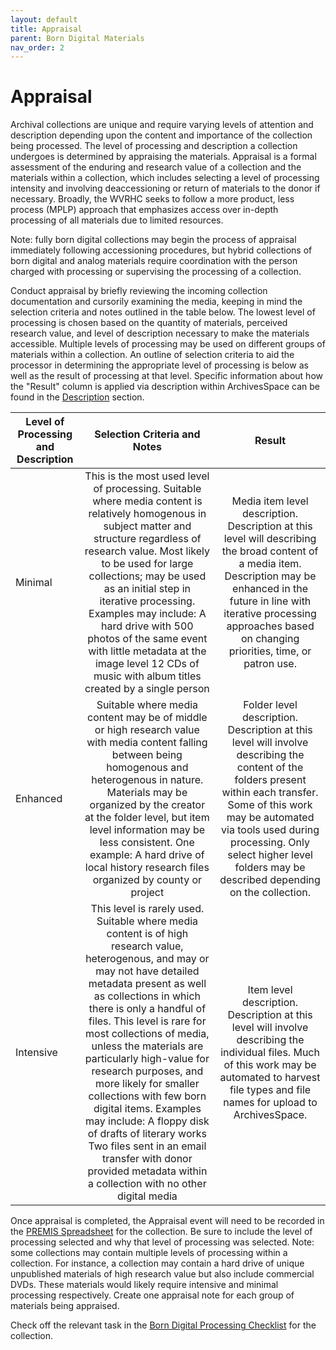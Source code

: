 ```yaml
---
layout: default
title: Appraisal
parent: Born Digital Materials
nav_order: 2
---
```


# Appraisal

Archival collections are unique and require varying levels of attention and description depending upon the content and importance of the collection being processed. The level of processing and description a collection undergoes is determined by appraising the materials. Appraisal is a formal assessment of the enduring and research value of a collection and the materials within a collection, which includes selecting a level of processing intensity and involving deaccessioning or return of materials to the donor if necessary. Broadly, the WVRHC seeks to follow a more product, less process (MPLP) approach that emphasizes access over in-depth processing of all materials due to limited resources.  

Note: fully born digital collections may begin the process of appraisal immediately following accessioning procedures, but hybrid collections of born digital and analog materials require coordination with the person charged with processing or supervising the processing of a collection. 

Conduct appraisal by briefly reviewing the incoming collection documentation and cursorily examining the media, keeping in mind the selection criteria and notes outlined in the table below. The lowest level of processing is chosen based on the quantity of materials, perceived research value, and level of description necessary to make the materials accessible. Multiple levels of processing may be used on different groups of materials within a collection. An outline of selection criteria to aid the processor in determining the appropriate level of processing is below as well as the result of processing at that level. Specific information about how the "Result" column is applied via description within ArchivesSpace can be found in the [Description](https://elizajames.github.io/digital-preservation-documentation/docs/Born-Digital-Materials/description/) section.   

|       __Level of Processing and Description__  |                                                                                                                                                                                                                                                                                         __Selection Criteria and Notes__                                                                                                                                                                                                                                                                                     |                                                                                                                                             __Result__                                                                                                                                          |
|--------------------------------------------|:---------------------------------------------------------------------------------------------------------------------------------------------------------------------------------------------------------------------------------------------------------------------------------------------------------------------------------------------------------------------------------------------------------------------------------------------------------------------------------------------------------------------------------------------------------------------------------------------------------:|:-------------------------------------------------------------------------------------------------------------------------------------------------------------------------------------------------------------------------------------------------------------------------------------------:|
|     Minimal                                |   This is the most used level of processing. Suitable where media content is relatively homogenous in subject matter and structure regardless of research value.  Most likely to be used for large collections; may be used as an initial step in iterative processing. Examples may include:   A hard drive with 500 photos of the same event with little metadata at the image level  12 CDs of music with album titles created by a single person                                                                                                                                                      |   Media item level description. Description at this level will describing the broad content of a media item. Description may be enhanced in the future in line with iterative processing approaches based on changing priorities, time, or patron use.                                      |
|     Enhanced                               |   Suitable where media content may be of middle or high research value with media content falling between being homogenous and heterogenous in nature. Materials may be organized by the creator at the folder level, but item level information may be less consistent. One example:   A hard drive of local history research files organized by county or project                                                                                                                                                                                                                                       |   Folder level description. Description at this level will involve describing the content of the folders present within each transfer. Some of this work may be automated via tools used during processing. Only select higher level folders may be described depending on the collection.  |
|     Intensive                              |   This level is rarely used. Suitable where media content is of high research value, heterogenous, and may or may not have detailed metadata present as well as collections in which there is only a handful of files. This level is rare for most collections of media, unless the materials are particularly high-value for research purposes, and more likely for smaller collections with few born digital items. Examples may include:  A floppy disk of drafts of literary works  Two files sent in an email transfer with donor provided metadata within a collection with no other digital media  |   Item level description. Description at this level will involve describing the individual files. Much of this work may be automated to harvest file types and file names for upload to ArchivesSpace.                                                                                      |

Once appraisal is completed, the Appraisal event will need to be recorded in the [PREMIS Spreadsheet](https://elizajames.github.io/digital-preservation-documentation/assets/files/PREMISSpreadsheet.xlsx) for the collection. Be sure to include the level of processing selected and why that level of processing was selected. Note: some collections may contain multiple levels of processing within a collection. For instance, a collection may contain a hard drive of unique unpublished materials of high research value but also include commercial DVDs. These materials would likely require intensive and minimal processing respectively. Create one appraisal note for each group of materials being appraised.  

Check off the relevant task in the [Born Digital Processing Checklist](https://elizajames.github.io/digital-preservation-documentation/assets/files/BornDigitalProcessingChecklist.docx) for the collection. 